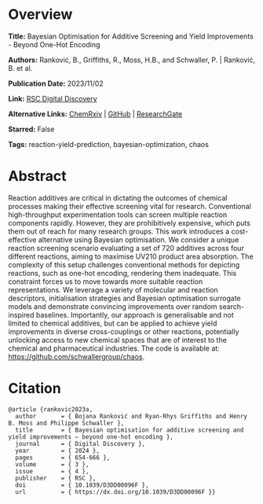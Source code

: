 # Overview
**Title:**
Bayesian Optimisation for Additive Screening and Yield Improvements - Beyond One-Hot Encoding

**Authors:**
Ranković, B., Griffiths, R., Moss, H.B., and Schwaller, P. |
Ranković, B. et al.

**Publication Date:**
2023/11/02

**Link:**
[RSC Digital Discovery](https://pubs.rsc.org/en/content/articlelanding/2024/dd/d3dd00096f)

**Alternative Links:**
[ChemRxiv](https://chemrxiv.org/engage/chemrxiv/article-details/6489f95c4f8b1884b74b69c8) |
[GitHub](https://github.com/schwallergroup/chaos) |
[ResearchGate](https://www.researchgate.net/publication/371205505_Bayesian_optimisation_for_additive_screening_and_yield_improvements_in_chemical_reactions_-_beyond_one-hot_encoding)

**Starred:**
False

**Tags:**
reaction-yield-prediction, bayesian-optimization, chaos


# Abstract
Reaction additives are critical in dictating the outcomes of chemical processes making their effective screening vital for research.
Conventional high-throughput experimentation tools can screen multiple reaction components rapidly.
However, they are prohibitively expensive, which puts them out of reach for many research groups.
This work introduces a cost-effective alternative using Bayesian optimisation.
We consider a unique reaction screening scenario evaluating a set of 720 additives across four different reactions, aiming to maximise UV210 product area absorption.
The complexity of this setup challenges conventional methods for depicting reactions, such as one-hot encoding, rendering them inadequate.
This constraint forces us to move towards more suitable reaction representations.
We leverage a variety of molecular and reaction descriptors, initialisation strategies and Bayesian optimisation surrogate models and demonstrate convincing improvements over random search-inspired baselines.
Importantly, our approach is generalisable and not limited to chemical additives, but can be applied to achieve yield improvements in diverse cross-couplings or other reactions, potentially unlocking access to new chemical spaces that are of interest to the chemical and pharmaceutical industries.
The code is available at: https://github.com/schwallergroup/chaos.


# Citation
```
@article {rankovic2023a,
  author       = { Bojana Ranković and Ryan-Rhys Griffiths and Henry B. Moss and Philippe Schwaller },
  title        = { Bayesian optimisation for additive screening and yield improvements – beyond one-hot encoding },
  journal      = { Digital Discovery },
  year         = { 2024 },
  pages        = { 654-666 },
  volume       = { 3 },
  issue        = { 4 },
  publisher    = { RSC },
  doi          = { 10.1039/D3DD00096F },
  url          = { https://dx.doi.org/10.1039/D3DD00096F }}
```
